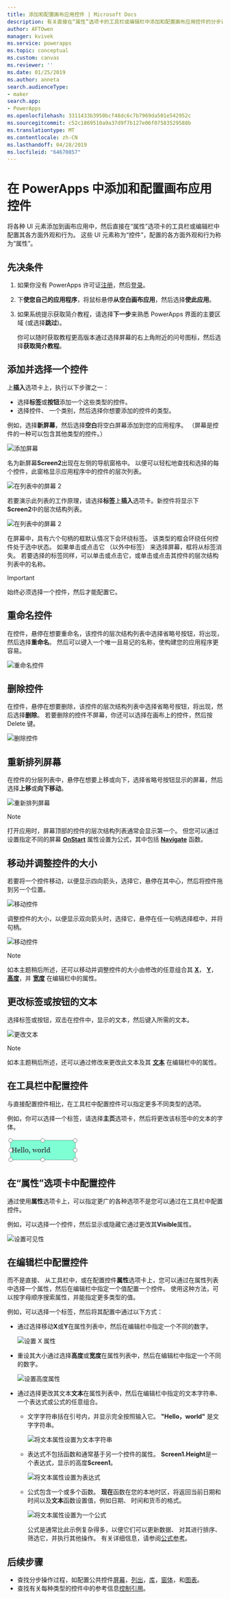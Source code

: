 ```yaml
---
title: 添加和配置画布应用控件 | Microsoft Docs
description: 有关直接在“属性”选项卡的工具栏或编辑栏中添加和配置画布应用控件的分步说明。
author: AFTOwen
manager: kvivek
ms.service: powerapps
ms.topic: conceptual
ms.custom: canvas
ms.reviewer: ''
ms.date: 01/25/2019
ms.author: anneta
search.audienceType:
- maker
search.app:
- PowerApps
ms.openlocfilehash: 3311433b3950bcf48dc6c7b7969da501e542952c
ms.sourcegitcommit: c52c1869510a9a37d9f7b127e06f07583529588b
ms.translationtype: MT
ms.contentlocale: zh-CN
ms.lasthandoff: 04/28/2019
ms.locfileid: "64670857"
---
```

# <a name="add-and-configure-a-canvas-app-control-in-powerapps"></a>在 PowerApps 中添加和配置画布应用控件

将各种 UI 元素添加到画布应用中，然后直接在“属性”选项卡的工具栏或编辑栏中配置其各方面外观和行为。 这些 UI 元素称为“控件”，配置的各方面外观和行为称为“属性”。

## <a name="prerequisites"></a>先决条件

1. 如果你没有 PowerApps 许可证[注册](../signup-for-powerapps.md)，然后[登录](https://web.powerapps.com?utm_source=padocs&utm_medium=linkinadoc&utm_campaign=referralsfromdoc)。
1. 下**使您自己的应用程序**，将鼠标悬停**从空白画布应用**，然后选择**使此应用**。
1. 如果系统提示获取简介教程，请选择**下一步**来熟悉 PowerApps 界面的主要区域 (或选择**跳过**)。

    你可以随时获取教程更高版本通过选择屏幕的右上角附近的问号图标，然后选择**获取简介教程**。

## <a name="add-and-select-a-control"></a>添加并选择一个控件

上**插入**选项卡上，执行以下步骤之一：

- 选择**标签**或**按钮**添加一个这些类型的控件。
- 选择控件、 一个类别，然后选择你想要添加的控件的类型。

例如，选择**新屏幕**，然后选择**空白**将空白屏幕添加到您的应用程序。 （屏幕是控件的一种可以包含其他类型的控件。）

![添加屏幕](./media/add-configure-controls/add-screen.png)

名为新屏幕**Screen2**出现在左侧的导航窗格中。 以便可以轻松地查找和选择的每个控件，此窗格显示应用程序中的控件的层次列表。

![在列表中的屏幕 2](./media/add-configure-controls/list-screen2.png)

若要演示此列表的工作原理，请选择**标签**上**插入**选项卡。新控件将显示下**Screen2**中的层次结构列表。

![在列表中的屏幕 2](./media/add-configure-controls/add-label.png)

在屏幕中，具有六个句柄的框默认情况下会环绕标签。 该类型的框会环绕任何控件处于选中状态。 如果单击或点击它 （以外中标签） 来选择屏幕，框将从标签消失。 若要选择的标签同样，可以单击或点击它，或单击或点击其控件的层次结构列表中的名称。

> [!IMPORTANT]
> 始终必须选择一个控件，然后才能配置它。

## <a name="rename-a-control"></a>重命名控件

在控件，悬停在想要重命名，该控件的层次结构列表中选择省略号按钮，将出现，然后选择**重命名**。 然后可以键入一个唯一且易记的名称，使构建您的应用程序更容易。

![重命名控件](./media/add-configure-controls/rename-control.png)

## <a name="delete-a-control"></a>删除控件

在控件，悬停在想要删除，该控件的层次结构列表中选择省略号按钮，将出现，然后选择**删除**。 若要删除的控件不屏幕，你还可以选择在画布上的控件，然后按 Delete 键。

![删除控件](./media/add-configure-controls/delete-control.png)

## <a name="reorder-screens"></a>重新排列屏幕

在控件的分层列表中，悬停在想要上移或向下，选择省略号按钮显示的屏幕，然后选择**上移**或**向下移动**。

![重新排列屏幕](./media/add-configure-controls/reorder-screen.png)

> [!NOTE]
> 打开应用时，屏幕顶部的控件的层次结构列表通常会显示第一个。 但您可以通过设置指定不同的屏幕 **[OnStart](controls/control-screen.md)** 属性设置为公式，其中包括 **[Navigate](functions/function-navigate.md)** 函数。

## <a name="move-and-resize-a-control"></a>移动并调整控件的大小

若要将一个控件移动，以便显示四向箭头，选择它，悬停在其中心，然后将控件拖到另一个位置。

![移动控件](./media/add-configure-controls/move-control.png)

调整控件的大小，以便显示双向箭头时，选择它，悬停在任一句柄选择框中，并将句柄。

![移动控件](./media/add-configure-controls/resize-control.png)

> [!NOTE]
> 如本主题稍后所述，还可以移动并调整控件的大小由修改的任意组合其 **[X](controls/properties-size-location.md)**，  **[Y](controls/properties-size-location.md)**， **[高度](controls/properties-size-location.md)**，并 **[宽度](controls/properties-size-location.md)** 在编辑栏中的属性。

## <a name="change-the-text-of-a-label-or-a-button"></a>更改标签或按钮的文本

选择标签或按钮，双击在控件中，显示的文本，然后键入所需的文本。

![更改文本](./media/add-configure-controls/change-text.png)

> [!NOTE]
> 如本主题稍后所述，还可以通过修改来更改此文本及其 **[文本](controls/properties-core.md)** 在编辑栏中的属性。

## <a name="configure-a-control-from-the-toolbar"></a>在工具栏中配置控件

与直接配置控件相比，在工具栏中配置控件可以指定更多不同类型的选项。

例如，你可以选择一个标签，请选择**主页**选项卡，然后将更改该标签中的文本的字体。

![更改字体](./media/add-configure-controls/change-font.png)

## <a name="configure-a-control-from-the-properties-tab"></a>在“属性”选项卡中配置控件

通过使用**属性**选项卡上，可以指定更广的各种选项不是您可以通过在工具栏中配置控件。

例如，可以选择一个控件，然后显示或隐藏它通过更改其**Visible**属性。

![设置可见性](./media/add-configure-controls/set-visibility.png)

## <a name="configure-a-control-in-the-formula-bar"></a>在编辑栏中配置控件

而不是直接、 从工具栏中，或在配置控件**属性**选项卡上，您可以通过在属性列表中选择一个属性，然后在编辑栏中指定一个值配置一个控件。 使用这种方法，可以按字母顺序搜索属性，并能指定更多类型的值。

例如，可以选择一个标签，然后将其配置中通过以下方式：

- 通过选择移动**X**或**Y**在属性列表中，然后在编辑栏中指定一个不同的数字。

    ![设置 X 属性](./media/add-configure-controls/x-property.png)

- 重设其大小通过选择**高度**或**宽度**在属性列表中，然后在编辑栏中指定一个不同的数字。

    ![设置高度属性](./media/add-configure-controls/height-property.png)

- 通过选择更改其文本**文本**在属性列表中，然后在编辑栏中指定的文本字符串、 一个表达式或公式的任意组合。

    - 文字字符串括在引号内，并显示完全按照输入它。 **"Hello，world"** 是文字字符串。

        ![将文本属性设置为文本字符串](./media/add-configure-controls/literal-string.png)

    - 表达式不包括函数和通常基于另一个控件的属性。 **Screen1.Height**是一个表达式，显示的高度**Screen1**。

        ![将文本属性设置为表达式](./media/add-configure-controls/expression.png)

    - 公式包含一个或多个函数。 **现在**函数在您的本地时区，将返回当前日期和时间以及**文本**函数设置值，例如日期、 时间和货币的格式。

        ![将文本属性设置为一个公式](./media/add-configure-controls/formula.png)

        公式是通常比此示例复杂得多，以便它们可以更新数据、 对其进行排序、 筛选它，并执行其他操作。 有关详细信息，请参阅[公式参考](formula-reference.md)。

## <a name="next-steps"></a>后续步骤

- 查找分步操作过程，如配置公共控件[屏幕](add-screen-context-variables.md)，[列出](add-list-box-drop-down-list-radio-button.md)，[库](add-gallery.md)，[窗体](add-form.md)，和[图表](use-line-pie-bar-chart.md)。
- 查找有关每种类型的控件中的参考信息[控制引用](reference-properties.md)。
